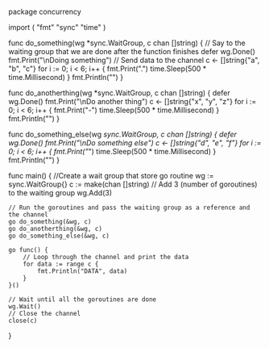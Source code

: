 package concurrency

import (
	"fmt"
	"sync"
	"time"
)

func do_something(wg *sync.WaitGroup, c chan []string) {
	// Say to the waiting group that we are done after the function finishes
	defer wg.Done()
	fmt.Print("\nDoing something")
	// Send data to the channel
	c <- []string{"a", "b", "c"}
	for i := 0; i < 6; i++ {
		fmt.Print(".")
		time.Sleep(500 * time.Millisecond)
	}
	fmt.Println("")
}

func do_anotherthing(wg *sync.WaitGroup, c chan []string) {
	defer wg.Done()
	fmt.Print("\nDo another thing")
	c <- []string{"x", "y", "z"}
	for i := 0; i < 6; i++ {
		fmt.Print("-")
		time.Sleep(500 * time.Millisecond)
	}
	fmt.Println("")
}

func do_something_else(wg *sync.WaitGroup, c chan []string) {
	defer wg.Done()
	fmt.Print("\nDo something else")
	c <- []string{"d", "e", "f"}
	for i := 0; i < 6; i++ {
		fmt.Print("*")
		time.Sleep(500 * time.Millisecond)
	}
	fmt.Println("")
}

func main() {
	//Create a wait group that store go routine
	wg := sync.WaitGroup{}
	c := make(chan []string)
	// Add 3 (number of goroutines) to the waiting group
	wg.Add(3)

	// Run the goroutines and pass the waiting group as a reference and the channel
	go do_something(&wg, c)
	go do_anotherthing(&wg, c)
	go do_something_else(&wg, c)

	go func() {
		// Loop through the channel and print the data
		for data := range c {
			fmt.Println("DATA", data)
		}
	}()

	// Wait until all the goroutines are done
	wg.Wait()
	// Close the channel
	close(c)
}
